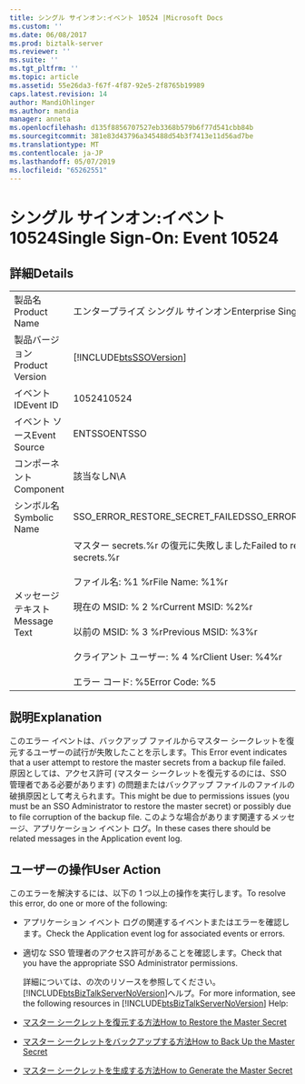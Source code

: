 ```yaml
---
title: シングル サインオン:イベント 10524 |Microsoft Docs
ms.custom: ''
ms.date: 06/08/2017
ms.prod: biztalk-server
ms.reviewer: ''
ms.suite: ''
ms.tgt_pltfrm: ''
ms.topic: article
ms.assetid: 55e26da3-f67f-4f87-92e5-2f8765b19989
caps.latest.revision: 14
author: MandiOhlinger
ms.author: mandia
manager: anneta
ms.openlocfilehash: d135f8856707527eb3368b579b6f77d541cbb84b
ms.sourcegitcommit: 381e83d43796a345488d54b3f7413e11d56ad7be
ms.translationtype: MT
ms.contentlocale: ja-JP
ms.lasthandoff: 05/07/2019
ms.locfileid: "65262551"
---
```

# <a name="single-sign-on-event-10524"></a><span data-ttu-id="5c0c5-102">シングル サインオン:イベント 10524</span><span class="sxs-lookup"><span data-stu-id="5c0c5-102">Single Sign-On: Event 10524</span></span>
## <a name="details"></a><span data-ttu-id="5c0c5-103">詳細</span><span class="sxs-lookup"><span data-stu-id="5c0c5-103">Details</span></span>  

|                 |                                                                                                                                                                                             |
|-----------------|---------------------------------------------------------------------------------------------------------------------------------------------------------------------------------------------|
|  <span data-ttu-id="5c0c5-104">製品名</span><span class="sxs-lookup"><span data-stu-id="5c0c5-104">Product Name</span></span>   |                                                                                  <span data-ttu-id="5c0c5-105">エンタープライズ シングル サインオン</span><span class="sxs-lookup"><span data-stu-id="5c0c5-105">Enterprise Single Sign-On</span></span>                                                                                  |
| <span data-ttu-id="5c0c5-106">製品バージョン</span><span class="sxs-lookup"><span data-stu-id="5c0c5-106">Product Version</span></span> |                                                                 [!INCLUDE[btsSSOVersion](../includes/btsssoversion-md.md)]                                                                  |
|    <span data-ttu-id="5c0c5-107">イベント ID</span><span class="sxs-lookup"><span data-stu-id="5c0c5-107">Event ID</span></span>     |                                                                                            <span data-ttu-id="5c0c5-108">10524</span><span class="sxs-lookup"><span data-stu-id="5c0c5-108">10524</span></span>                                                                                            |
|  <span data-ttu-id="5c0c5-109">イベント ソース</span><span class="sxs-lookup"><span data-stu-id="5c0c5-109">Event Source</span></span>   |                                                                                           <span data-ttu-id="5c0c5-110">ENTSSO</span><span class="sxs-lookup"><span data-stu-id="5c0c5-110">ENTSSO</span></span>                                                                                            |
|    <span data-ttu-id="5c0c5-111">コンポーネント</span><span class="sxs-lookup"><span data-stu-id="5c0c5-111">Component</span></span>    |                                                                                             <span data-ttu-id="5c0c5-112">該当なし</span><span class="sxs-lookup"><span data-stu-id="5c0c5-112">N\A</span></span>                                                                                             |
|  <span data-ttu-id="5c0c5-113">シンボル名</span><span class="sxs-lookup"><span data-stu-id="5c0c5-113">Symbolic Name</span></span>  |                                                                               <span data-ttu-id="5c0c5-114">SSO_ERROR_RESTORE_SECRET_FAILED</span><span class="sxs-lookup"><span data-stu-id="5c0c5-114">SSO_ERROR_RESTORE_SECRET_FAILED</span></span>                                                                               |
|  <span data-ttu-id="5c0c5-115">メッセージ テキスト</span><span class="sxs-lookup"><span data-stu-id="5c0c5-115">Message Text</span></span>   | <span data-ttu-id="5c0c5-116">マスター secrets.%r の復元に失敗しました</span><span class="sxs-lookup"><span data-stu-id="5c0c5-116">Failed to restore the master secrets.%r</span></span><br /><br /> <span data-ttu-id="5c0c5-117">ファイル名: %1 %r</span><span class="sxs-lookup"><span data-stu-id="5c0c5-117">File Name: %1%r</span></span><br /><br /> <span data-ttu-id="5c0c5-118">現在の MSID: % 2 %r</span><span class="sxs-lookup"><span data-stu-id="5c0c5-118">Current MSID: %2%r</span></span><br /><br /> <span data-ttu-id="5c0c5-119">以前の MSID: % 3 %r</span><span class="sxs-lookup"><span data-stu-id="5c0c5-119">Previous MSID: %3%r</span></span><br /><br /> <span data-ttu-id="5c0c5-120">クライアント ユーザー: % 4 %r</span><span class="sxs-lookup"><span data-stu-id="5c0c5-120">Client User: %4%r</span></span><br /><br /> <span data-ttu-id="5c0c5-121">エラー コード: %5</span><span class="sxs-lookup"><span data-stu-id="5c0c5-121">Error Code: %5</span></span> |

## <a name="explanation"></a><span data-ttu-id="5c0c5-122">説明</span><span class="sxs-lookup"><span data-stu-id="5c0c5-122">Explanation</span></span>  
 <span data-ttu-id="5c0c5-123">このエラー イベントは、バックアップ ファイルからマスター シークレットを復元するユーザーの試行が失敗したことを示します。</span><span class="sxs-lookup"><span data-stu-id="5c0c5-123">This Error event indicates that a user attempt to restore the master secrets from a backup file failed.</span></span> <span data-ttu-id="5c0c5-124">原因としては、アクセス許可 (マスター シークレットを復元するのには、SSO 管理者である必要があります) の問題またはバックアップ ファイルのファイルの破損原因として考えられます。</span><span class="sxs-lookup"><span data-stu-id="5c0c5-124">This might be due to permissions issues (you must be an SSO Administrator to restore the master secret) or possibly due to file corruption of the backup file.</span></span> <span data-ttu-id="5c0c5-125">このような場合があります関連するメッセージ、アプリケーション イベント ログ。</span><span class="sxs-lookup"><span data-stu-id="5c0c5-125">In these cases there should be related messages in the Application event log.</span></span>  

## <a name="user-action"></a><span data-ttu-id="5c0c5-126">ユーザーの操作</span><span class="sxs-lookup"><span data-stu-id="5c0c5-126">User Action</span></span>  
 <span data-ttu-id="5c0c5-127">このエラーを解決するには、以下の 1 つ以上の操作を実行します。</span><span class="sxs-lookup"><span data-stu-id="5c0c5-127">To resolve this error, do one or more of the following:</span></span>  

- <span data-ttu-id="5c0c5-128">アプリケーション イベント ログの関連するイベントまたはエラーを確認します。</span><span class="sxs-lookup"><span data-stu-id="5c0c5-128">Check the Application event log for associated events or errors.</span></span>  

- <span data-ttu-id="5c0c5-129">適切な SSO 管理者のアクセス許可があることを確認します。</span><span class="sxs-lookup"><span data-stu-id="5c0c5-129">Check that you have the appropriate SSO Administrator permissions.</span></span>  

  <span data-ttu-id="5c0c5-130">詳細については、の次のリソースを参照してください。[!INCLUDE[btsBizTalkServerNoVersion](../includes/btsbiztalkservernoversion-md.md)]ヘルプ。</span><span class="sxs-lookup"><span data-stu-id="5c0c5-130">For more information, see the following resources in [!INCLUDE[btsBizTalkServerNoVersion](../includes/btsbiztalkservernoversion-md.md)] Help:</span></span>  

- [<span data-ttu-id="5c0c5-131">マスター シークレットを復元する方法</span><span class="sxs-lookup"><span data-stu-id="5c0c5-131">How to Restore the Master Secret</span></span>](../core/how-to-restore-the-master-secret.md)  

- [<span data-ttu-id="5c0c5-132">マスター シークレットをバックアップする方法</span><span class="sxs-lookup"><span data-stu-id="5c0c5-132">How to Back Up the Master Secret</span></span>](../core/how-to-back-up-the-master-secret.md)  

- [<span data-ttu-id="5c0c5-133">マスター シークレットを生成する方法</span><span class="sxs-lookup"><span data-stu-id="5c0c5-133">How to Generate the Master Secret</span></span>](../core/how-to-generate-the-master-secret.md)
